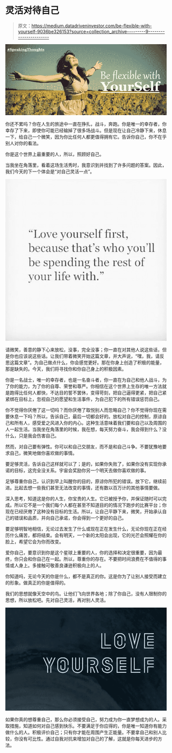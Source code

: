 # 灵活对待自己

> 原文：<https://medium.datadriveninvestor.com/be-flexible-with-yourself-9036be326153?source=collection_archive---------9----------------------->

![](img/5aac44c7d12e8157d732c3e73a85211b.png)

你还不累吗？你在人生的旅途中一直在挣扎，战斗，奔跑。你是唯一的幸存者，你幸存了下来，即使你可能已经输掉了很多场战斗。但是现在让自己冷静下来，休息一下，给自己一个微笑，因为你比任何人都更值得拥有它。告诉你自己，你不在乎别人对你的看法。

你是这个世界上最重要的人，所以，照顾好自己。

当我坐在角落里，看着这场生活秀时，我意识到并找到了许多问题的答案。因此，我们今天的下一个体会是“对自己灵活一点”。

![](img/838d1cd7ccf8167f5bc6e26af481bd6a.png)

请微笑，善意的静下心来放松，没事，完全没事；你一直在对其他人说这些话，但是你也应该说这些话。让我们带着微笑开始这篇文章，并大声说，“嘿，我，请反思这篇文章”。为自己做点什么，你会感觉更好。那在你身上创造了积极的能量，那是缺失的。今天，我们将寻找你和你自己身上的积极因素。

你是一名战士，唯一的幸存者，也是一名奋斗者，你一直在为自己和他人战斗，为了你的能力，为了你的自尊、荣誉和尊严。你相信在这个世界上生存的唯一方法就是跑得比任何人都快，不达目的誓不罢休，变得苛刻，把自己逼得更紧，把自己紧紧绑在目标上，忽视自己的愿望和生活事件，为自己犯下的所有错误惩罚自己。

你不觉得你厌倦了这一切吗？而你厌倦了取悦别人而忽略自己？你不觉得你现在需要休息一下吗？所以，告诉自己，最后一切都会好的。放松对自己的控制，原谅自己和所有人，感受爱之风进入你的内心。这种生活意味着我们要和自己以及周围的人一起生活。当我坐在角落里的时候，我在想，每天努力奋斗，我会得到什么？没什么，只是我会伤害自己。

然而，对自己要有弹性。你可以和自己交朋友，而不是和自己斗争。不要犹豫地要求自己，微笑地做你喜欢做的事情。

要足够灵活，告诉自己这样就可以了；是的，如果你失败了，如果你没有实现你承诺的目标，这完全没关系。宇宙会奖励你另一个明天去做你喜欢做的事。

足够尊重你自己，认识到早上叫醒你的目的，原谅你所犯的错误。放下它，继续前进。比起去想一些我们甚至无法改变的事情，还有数以百万计的其他事情要做。

深入思考，知道这是你的人生，你宝贵的人生。它已被授予你，并保证随时可以完成。所以它不是一个我们每个人都在甚至不知道目的的情况下跑步的比赛平台；你现在已经厌倦了这种没有目标的生活。所以，让自己平静下来，微笑，开始承认自己的错误和品质，并向自己承诺，你会得到一个更好的自己。

要足够明智地相信，无论过去发生了什么或现在正在发生什么，无论你现在正在经历什么痛苦，都将结束。会有明天，一个新的太阳会出现，它的光芒会照耀在你的脸上，希望它会为你而改变。

爱你自己，要意识到你是这个星球上重要的人，你的选择和决定很重要，因为最终，你只会和你自己在一起。所以，尊重你的存在。不要把时间浪费在不值得的事情或人身上。多接触可敬善良谦逊积极向上的人。

你知道吗，无论今天的你是什么，都不是真正的你。这是你为了让别人接受而建立的形象。做真正的你是值得的。

我们的思想就像天空中的鸟。让他们飞向世界各地；除了你自己，没有人限制你的思想，所以放松吧。先对自己灵活，再对别人灵活。

![](img/d6caf724582584ef4a247ea3d1c66c2e.png)

如果你真的想尊重自己，那么你必须接受自己，努力成为你一直梦想成为的人。采取措施，知道如何对自己感到快乐。不要满足于你应得的，你是唯一知道你有能力做什么的人。积极评价自己；只有你才能在周围产生正能量。不要拿自己和别人比较，你没有可比性。通过自我对抗来增加对自己的了解，这就是你每天进步的方法。